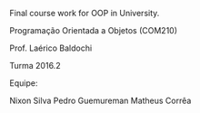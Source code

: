 Final course work for OOP in University.

Programação Orientada a Objetos (COM210)

Prof. Laérico Baldochi

Turma 2016.2

Equipe:

Nixon Silva
Pedro Guemureman
Matheus Corrêa
